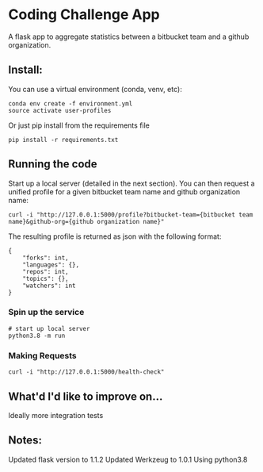 # Coding Challenge App

A flask app to aggregate statistics between a bitbucket team and a github organization.

## Install:

You can use a virtual environment (conda, venv, etc):
```
conda env create -f environment.yml
source activate user-profiles
```

Or just pip install from the requirements file
``` 
pip install -r requirements.txt
```

## Running the code
Start up a local server (detailed in the next section).
You can then request a unified profile for a given bitbucket team name and github organization name:
```
curl -i "http://127.0.0.1:5000/profile?bitbucket-team={bitbucket team name}&github-org={github organization name}"
```

The resulting profile is returned as json with the following format:
```
{
    "forks": int,
    "languages": {},
    "repos": int,
    "topics": {},
    "watchers": int 
}
```

### Spin up the service

```
# start up local server
python3.8 -m run 
```

### Making Requests

```
curl -i "http://127.0.0.1:5000/health-check"
```


## What'd I'd like to improve on...
Ideally more integration tests

## Notes:
Updated flask version to 1.1.2
Updated Werkzeug to 1.0.1
Using python3.8